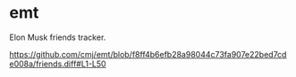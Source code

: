 # emt
Elon Musk friends tracker.

https://github.com/cmj/emt/blob/f8ff4b6efb28a98044c73fa907e22bed7cde008a/friends.diff#L1-L50
